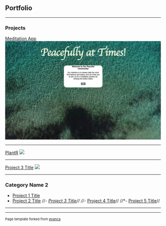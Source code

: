## Portfolio

---

### Projects  

[Meditation App](/sample_page)
<img src="images/meditation_welcome.png?raw=true"/>

---
[PlantR](/pdf/sample_presentation.pdf)
<img src="images/dummy_thumbnail.jpg?raw=true"/>

---
[Project 3 Title](http://example.com/)
<img src="images/dummy_thumbnail.jpg?raw=true"/>

---

### Category Name 2

- [Project 1 Title](https://github.com/kjdonoghue/Meditation-App)
- [Project 2 Title](https://github.com/cristinahdz29/Plantr)
//*- [Project 3 Title](http://example.com/)//
//*- [Project 4 Title](http://example.com/)//
//*- [Project 5 Title](http://example.com/)//

---




---
<p style="font-size:11px">Page template forked from <a href="https://github.com/evanca/quick-portfolio">evanca</a></p>
<!-- Remove above link if you don't want to attibute -->
